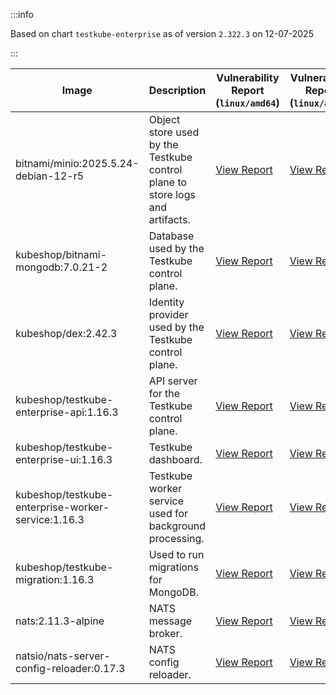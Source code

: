 :::info

Based on chart `testkube-enterprise` as of version `2.322.3` on 12-07-2025

:::

| Image | Description | Vulnerability Report (`linux/amd64`) | Vulnerability Report (`linux/arm64`) | Docker Image |
|-------|-------------|----------------------------------------|----------------------------------------|--------------|
| bitnami/minio:2025.5.24-debian-12-r5 | Object store used by the Testkube control plane to store logs and artifacts. | [View Report](./minio-2025.5.24-debian-12-r5_linux_amd64.md) | [View Report](./minio-2025.5.24-debian-12-r5_linux_arm64.md) | [View Image](https://hub.docker.com/layers/bitnami/minio/2025.5.24-debian-12-r5/images/sha256-b3d51900e846b92f7503ca6be07d2e8c56ebb6a13a60bc71b8777c716c074bcf?context=explore) |
| kubeshop/bitnami-mongodb:7.0.21-2 | Database used by the Testkube control plane. | [View Report](./bitnami-mongodb-7.0.21-2_linux_amd64.md) | [View Report](./bitnami-mongodb-7.0.21-2_linux_arm64.md) | [View Image](https://hub.docker.com/layers/kubeshop/bitnami-mongodb/7.0.21-2/images/sha256-c347474e6488832564a6ce3d1870056f52aa4e7123bb85ce391a60c0b4ecdf18?context=explore) |
| kubeshop/dex:2.42.3 | Identity provider used by the Testkube control plane. | [View Report](./dex-2.42.3_linux_amd64.md) | [View Report](./dex-2.42.3_linux_arm64.md) | [View Image](https://hub.docker.com/layers/kubeshop/dex/2.42.3/images/sha256-db03bd0a7b5d26c4c36034f227f3b16c1d3bdadf3bd56eb23f2ca9c442716cb6?context=explore) |
| kubeshop/testkube-enterprise-api:1.16.3 | API server for the Testkube control plane. | [View Report](./testkube-enterprise-api-1.16.3_linux_amd64.md) | [View Report](./testkube-enterprise-api-1.16.3_linux_arm64.md) | [View Image](https://hub.docker.com/layers/kubeshop/testkube-enterprise-api/1.16.3/images/sha256-dd84e1a2a71cd3c2a6ed2dba27d44b5e450afcc269904c1f10f8fb7182f64c88?context=explore) |
| kubeshop/testkube-enterprise-ui:1.16.3 | Testkube dashboard. | [View Report](./testkube-enterprise-ui-1.16.3_linux_amd64.md) | [View Report](./testkube-enterprise-ui-1.16.3_linux_arm64.md) | [View Image](https://hub.docker.com/layers/kubeshop/testkube-enterprise-ui/1.16.3/images/sha256-c3c2932c3178f87bbe2abcb4fb756264d39493d6b6ed95f77b48f8225bb78675?context=explore) |
| kubeshop/testkube-enterprise-worker-service:1.16.3 | Testkube worker service used for background processing. | [View Report](./testkube-enterprise-worker-service-1.16.3_linux_amd64.md) | [View Report](./testkube-enterprise-worker-service-1.16.3_linux_arm64.md) | [View Image](https://hub.docker.com/layers/kubeshop/testkube-enterprise-worker-service/1.16.3/images/sha256-5097da2975359128d2f3d2ca60e05a5273bc4b6d4f01db47ac30c52688d78216?context=explore) |
| kubeshop/testkube-migration:1.16.3 | Used to run migrations for MongoDB. | [View Report](./testkube-migration-1.16.3_linux_amd64.md) | [View Report](./testkube-migration-1.16.3_linux_arm64.md) | [View Image](https://hub.docker.com/layers/kubeshop/testkube-migration/1.16.3/images/sha256-e190cfea397ab1686cb798ae81f08c238867e95eb7b16e1ecdeb1477cfeec5db?context=explore) |
| nats:2.11.3-alpine | NATS message broker. | [View Report](./nats-2.11.3-alpine_linux_amd64.md) | [View Report](./nats-2.11.3-alpine_linux_arm64.md) | [View Image](https://hub.docker.com/layers/library/nats/2.11.3-alpine/images/sha256-f6be324fcee27f2a91178d74f77bb4ba3e5a9d2e72ba7d6871f45d14aadca40a?context=explore) |
| natsio/nats-server-config-reloader:0.17.3 | NATS config reloader. | [View Report](./nats-server-config-reloader-0.17.3_linux_amd64.md) | [View Report](./nats-server-config-reloader-0.17.3_linux_arm64.md) | [View Image](https://hub.docker.com/layers/natsio/nats-server-config-reloader/0.17.3/images/sha256-6798c689cca8a98f34e57db124abe46c81edf9bfb02d54ad85da60d0e41ef592?context=explore) |
